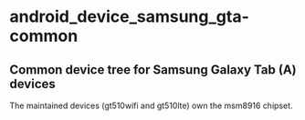 # android_device_samsung_gta-common

## Common device tree for Samsung Galaxy Tab (A) devices
The maintained devices (gt510wifi and gt510lte) own the msm8916 chipset.
